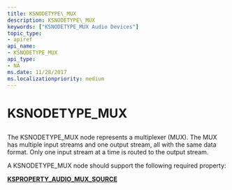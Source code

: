 ```yaml
---
title: KSNODETYPE\_MUX
description: KSNODETYPE\_MUX
keywords: ["KSNODETYPE_MUX Audio Devices"]
topic_type:
- apiref
api_name:
- KSNODETYPE_MUX
api_type:
- NA
ms.date: 11/28/2017
ms.localizationpriority: medium
---
```


# KSNODETYPE\_MUX


## <span id="ddk_ksnodetype_mux_ks"></span><span id="DDK_KSNODETYPE_MUX_KS"></span>


The KSNODETYPE\_MUX node represents a multiplexer (MUX). The MUX has multiple input streams and one output stream, all with the same data format. Only one input stream at a time is routed to the output stream.

A KSNODETYPE\_MUX node should support the following required property:

[**KSPROPERTY\_AUDIO\_MUX\_SOURCE**](ksproperty-audio-mux-source.md)

 

 





